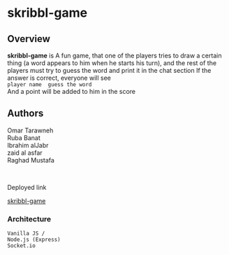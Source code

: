 # skribbl-game

## Overview

**skribbl-game** is A fun game, that one of the players tries to draw a certain thing (a word appears to him when he starts his turn), and the rest of the players must try to guess the word and print it in the chat section
If the answer is correct, everyone will see <br>
  `player name  guess the word` <br>
And a point will be added to him in the score

## Authors

Omar Tarawneh  <br>
Ruba Banat <br>
Ibrahim alJabr <br>
zaid al asfar <br>
Raghad Mustafa<br>

<br>

Deployed link

[skribbl-game ](https://skribble-401.herokuapp.com/)


### Architecture

    Vanilla JS /
    Node.js (Express)
    Socket.io

